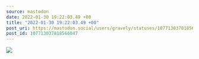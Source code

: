 ```yaml
---
source: mastodon
date: 2022-01-30 19:22:03.49 +00
title: "2022-01-30 19:22:03.49 +00"
post_uri: https://mastodon.social/users/gravely/statuses/107713037818566047
post_id: 107713037818566047
---
```




![](/images/107713037755221420.jpg)

